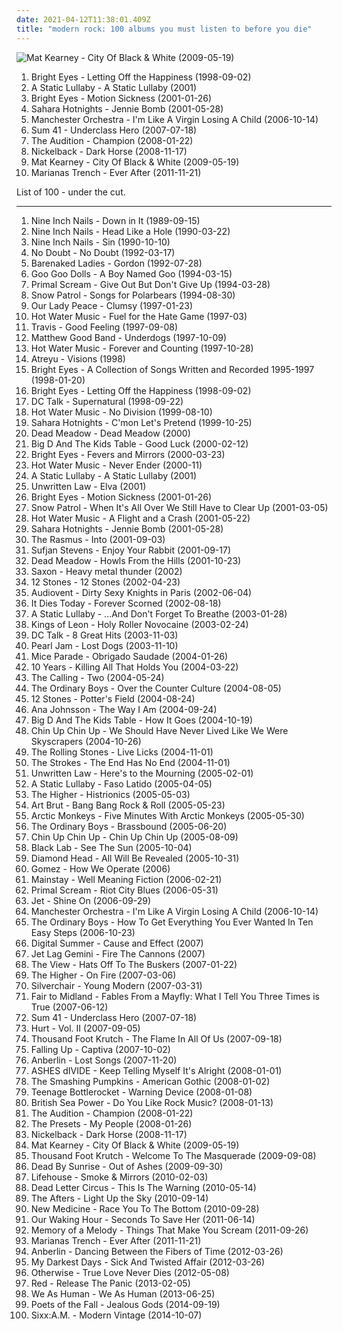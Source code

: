 ```yaml
---
date: 2021-04-12T11:38:01.409Z
title: "modern rock: 100 albums you must listen to before you die"
---
```

![Mat Kearney - City Of Black &amp; White (2009-05-19)](https://img.discogs.com/WpcLlPnfaVQmpGjEeIBvw92-Du8=/fit-in/320x320/filters:strip_icc():format(jpeg):mode_rgb():quality(90)/discogs-images/R-4198889-1358372989-7472.jpeg.jpg "Mat Kearney - City Of Black & White (2009-05-19)")
<ol class="albums">
<li data-cover="https://via.placeholder.com/450" data-tags="indie, emo" role="button">Bright Eyes - Letting Off the Happiness (1998-09-02)</li>
<li data-cover="http://coverartarchive.org/release/34d92885-0cc1-49db-93f2-1943b8f622b0/23882763399-500.jpg" data-tags="screamo, post-hardcore, emocore" role="button">A Static Lullaby - A Static Lullaby (2001)</li>
<li data-cover="http://coverartarchive.org/release/4443cc48-a9e7-47d6-b355-48fc85d8118a/21913904132-500.jpg" data-tags="live, singer-songwriter" role="button">Bright Eyes - Motion Sickness (2001-01-26)</li>
<li data-cover="https://img.discogs.com/Y4Kwv65_HuZl71dja0wCaXKmXCg=/fit-in/300x297/filters:strip_icc():format(jpeg):mode_rgb():quality(90)/discogs-images/R-540412-1129236660.jpeg.jpg" data-tags="rock, punk, swedish, power pop, garage rock" role="button">Sahara Hotnights - Jennie Bomb (2001-05-28)</li>
<li data-cover="http://coverartarchive.org/release/53fcfff0-d654-4807-bbf6-1b6411d4e0d6/7900674334-500.jpg" data-tags="indie" role="button">Manchester Orchestra - I'm Like A Virgin Losing A Child (2006-10-14)</li>
<li data-cover="http://coverartarchive.org/release/060e7fec-7984-313d-a76d-493354106e7d/14523195786-500.jpg" data-tags="punk rock, punk" role="button">Sum 41 - Underclass Hero (2007-07-18)</li>
<li data-cover="https://img.discogs.com/NZ2pXkxyt8_CtltUg0TO0FIvg10=/fit-in/600x597/filters:strip_icc():format(jpeg):mode_rgb():quality(90)/discogs-images/R-2105456-1446997404-9704.jpeg.jpg" data-tags="pop punk" role="button">The Audition - Champion (2008-01-22)</li>
<li data-cover="https://via.placeholder.com/450" data-tags="hard rock, alternative rock, rock, post-grunge" role="button">Nickelback - Dark Horse (2008-11-17)</li>
<li data-cover="https://img.discogs.com/WpcLlPnfaVQmpGjEeIBvw92-Du8=/fit-in/320x320/filters:strip_icc():format(jpeg):mode_rgb():quality(90)/discogs-images/R-4198889-1358372989-7472.jpeg.jpg" data-tags="fusion, modern rock" role="button">Mat Kearney - City Of Black & White (2009-05-19)</li>
<li data-cover="https://img.discogs.com/jRfBIhtBcTh2B_KqFB7V82Pe1b4=/fit-in/600x600/filters:strip_icc():format(jpeg):mode_rgb():quality(90)/discogs-images/R-4237331-1360341702-7706.jpeg.jpg" data-tags="alternative rock, pop rock, canadian, modern rock" role="button">Marianas Trench - Ever After (2011-11-21)</li>
</ol>
List of 100 - under the cut.
<!-- more -->

_________________

<ol class="albums">
<li data-cover="https://img.discogs.com/3VBq9ZgVdSI_QuufPlOB8TWoQ8k=/fit-in/591x593/filters:strip_icc():format(jpeg):mode_rgb():quality(90)/discogs-images/R-318243-1212712353.jpeg.jpg" data-tags="industrial rock" role="button">
Nine Inch Nails - Down in It (1989-09-15)
</li>
<li data-cover="http://coverartarchive.org/release/8efff778-8da9-441c-b2a7-1374da31426b/10149276948-500.jpg" data-tags="industrial, industrial rock" role="button">
Nine Inch Nails - Head Like a Hole (1990-03-22)
</li>
<li data-cover="http://coverartarchive.org/release/d3cf8461-c80d-4172-9fb4-0da88ecea44e/10149325893-500.jpg" data-tags="industrial rock" role="button">
Nine Inch Nails - Sin (1990-10-10)
</li>
<li data-cover="http://coverartarchive.org/release/25eb2735-82dc-4503-bd33-82fbe8c4722f/3167361145-500.jpg" data-tags="ska, ska punk" role="button">
No Doubt - No Doubt (1992-03-17)
</li>
<li data-cover="https://img.discogs.com/kEM4w-q5ZI5j_NB4Ibtu4hLE-oc=/fit-in/600x600/filters:strip_icc():format(jpeg):mode_rgb():quality(90)/discogs-images/R-3150823-1318106448.jpeg.jpg" data-tags="rock, canadian" role="button">
Barenaked Ladies - Gordon (1992-07-28)
</li>
<li data-cover="https://img.discogs.com/7BmlNkHg2dFDeCePok0e1l5f8Io=/fit-in/600x600/filters:strip_icc():format(jpeg):mode_rgb():quality(90)/discogs-images/R-12695881-1598381782-6573.jpeg.jpg" data-tags="rock, alternative" role="button">
Goo Goo Dolls - A Boy Named Goo (1994-03-15)
</li>
<li data-cover="http://coverartarchive.org/release/59955e78-0574-3415-8d23-c746a3503cd8/23760080924-500.jpg" data-tags="rock, 90s" role="button">
Primal Scream - Give Out But Don't Give Up (1994-03-28)
</li>
<li data-cover="http://coverartarchive.org/release/53d2dfe8-9ecd-411a-aff4-237b6fb5f15c/25254922544-500.jpg" data-tags="indie, indie rock" role="button">
Snow Patrol - Songs for Polarbears (1994-08-30)
</li>
<li data-cover="http://coverartarchive.org/release/3f3e2d4a-6fcc-473e-b6a0-7be7bac78944/19752449156-500.jpg" data-tags="rock, canadian" role="button">
Our Lady Peace - Clumsy (1997-01-23)
</li>
<li data-cover="http://coverartarchive.org/release/7b572ec0-9b8f-3b54-af1b-5d3c680a20a6/21433211070-500.jpg" data-tags="punk, emo, punk rock, post-hardcore" role="button">
Hot Water Music - Fuel for the Hate Game (1997-03)
</li>
<li data-cover="https://via.placeholder.com/450" data-tags="rock" role="button">
Travis - Good Feeling (1997-09-08)
</li>
<li data-cover="http://coverartarchive.org/release/0578fb61-ee67-412d-9097-3643f7064d03/16059912647-500.jpg" data-tags="rock, canadian, high school" role="button">
Matthew Good Band - Underdogs (1997-10-09)
</li>
<li data-cover="https://img.discogs.com/mq4_iLbi113iF0J7J7y5T5Y6l_4=/fit-in/175x175/filters:strip_icc():format(jpeg):mode_rgb():quality(90)/discogs-images/R-2545540-1294164093.jpeg.jpg" data-tags="punk" role="button">
Hot Water Music - Forever and Counting (1997-10-28)
</li>
<li data-cover="http://coverartarchive.org/release/8d1ea267-602f-4572-94c1-6c6ca2be0438/3198098000-500.jpg" data-tags="metalcore" role="button">
Atreyu - Visions (1998)
</li>
<li data-cover="http://coverartarchive.org/release/0efb51b9-b587-4cc2-ae11-fda10fd157f8/2772677034-500.jpg" data-tags="indie, lo-fi" role="button">
Bright Eyes - A Collection of Songs Written and Recorded 1995-1997 (1998-01-20)
</li>
<li data-cover="https://via.placeholder.com/450" data-tags="indie, emo" role="button">
Bright Eyes - Letting Off the Happiness (1998-09-02)
</li>
<li data-cover="https://img.discogs.com/dc7L0CoqCPbOZHS3vQ9N-aN6ge8=/fit-in/600x588/filters:strip_icc():format(jpeg):mode_rgb():quality(90)/discogs-images/R-15811737-1598237567-1209.jpeg.jpg" data-tags="rock, dc talk" role="button">
DC Talk - Supernatural (1998-09-22)
</li>
<li data-cover="https://img.discogs.com/zTITWyu4HLQARZfKbYy8vitcQU8=/fit-in/600x600/filters:strip_icc():format(jpeg):mode_rgb():quality(90)/discogs-images/R-3195794-1610802198-5098.jpeg.jpg" data-tags="punk, post-hardcore" role="button">
Hot Water Music - No Division (1999-08-10)
</li>
<li data-cover="https://img.discogs.com/TBTrDUFRrbLGMnGj0loGKd8KGYQ=/fit-in/600x598/filters:strip_icc():format(jpeg):mode_rgb():quality(90)/discogs-images/R-562102-1131810480.jpeg.jpg" data-tags="rock" role="button">
Sahara Hotnights - C'mon Let's Pretend (1999-10-25)
</li>
<li data-cover="http://coverartarchive.org/release/24dacf69-5e1a-4b39-807c-99a31a79fbe5/7409904023-500.jpg" data-tags="psychedelic, stoner rock" role="button">
Dead Meadow - Dead Meadow (2000)
</li>
<li data-cover="http://coverartarchive.org/release/069aa548-b883-462b-ab0e-4ebd0a3faede/8760204187-500.jpg" data-tags="punk, ska punk, ska" role="button">
Big D And The Kids Table - Good Luck (2000-02-12)
</li>
<li data-cover="http://coverartarchive.org/release/64c2b3d0-f2ff-4e2f-9dad-4c926bb00a10/26393498490-500.jpg" data-tags="indie, folk" role="button">
Bright Eyes - Fevers and Mirrors (2000-03-23)
</li>
<li data-cover="https://img.discogs.com/G71-NxBiP6BuZSKWDr0vy2EBFJM=/fit-in/300x300/filters:strip_icc():format(jpeg):mode_rgb():quality(90)/discogs-images/R-3609018-1337235656-1414.jpeg.jpg" data-tags="punk" role="button">
Hot Water Music - Never Ender (2000-11)
</li>
<li data-cover="http://coverartarchive.org/release/34d92885-0cc1-49db-93f2-1943b8f622b0/23882763399-500.jpg" data-tags="screamo, post-hardcore, emocore" role="button">
A Static Lullaby - A Static Lullaby (2001)
</li>
<li data-cover="http://coverartarchive.org/release/1dfe6e36-2852-4a13-8688-a3a6acec79a7/20752714600-500.jpg" data-tags="punk rock" role="button">
Unwritten Law - Elva (2001)
</li>
<li data-cover="http://coverartarchive.org/release/4443cc48-a9e7-47d6-b355-48fc85d8118a/21913904132-500.jpg" data-tags="live, singer-songwriter" role="button">
Bright Eyes - Motion Sickness (2001-01-26)
</li>
<li data-cover="http://coverartarchive.org/release/1c4bc874-9c6d-4220-a65e-d80b5b5e89df/20478219434-500.jpg" data-tags="indie rock" role="button">
Snow Patrol - When It's All Over We Still Have to Clear Up (2001-03-05)
</li>
<li data-cover="http://coverartarchive.org/release/42bdebb1-281d-4124-880f-67da014a7b01/3331018734-500.jpg" data-tags="punk" role="button">
Hot Water Music - A Flight and a Crash (2001-05-22)
</li>
<li data-cover="https://img.discogs.com/Y4Kwv65_HuZl71dja0wCaXKmXCg=/fit-in/300x297/filters:strip_icc():format(jpeg):mode_rgb():quality(90)/discogs-images/R-540412-1129236660.jpeg.jpg" data-tags="rock, punk, swedish, power pop, garage rock" role="button">
Sahara Hotnights - Jennie Bomb (2001-05-28)
</li>
<li data-cover="http://coverartarchive.org/release/3f8d05d8-721c-4f02-bafe-8e7a86ba8490/10976525258-500.jpg" data-tags="rock, finnish" role="button">
The Rasmus - Into (2001-09-03)
</li>
<li data-cover="http://coverartarchive.org/release/dab7d7c9-2830-4acc-9534-72dbf1f022eb/2655230441-500.jpg" data-tags="electronic" role="button">
Sufjan Stevens - Enjoy Your Rabbit (2001-09-17)
</li>
<li data-cover="http://coverartarchive.org/release/b31c4dcd-4074-4e29-ab09-e8321d57f086/19351966139-500.jpg" data-tags="psychedelic" role="button">
Dead Meadow - Howls From the Hills (2001-10-23)
</li>
<li data-cover="http://coverartarchive.org/release/fc99ab8c-ee7f-4954-857a-d26e27c5cd6c/20690913352-500.jpg" data-tags="heavy metal" role="button">
Saxon - Heavy metal thunder (2002)
</li>
<li data-cover="https://img.discogs.com/4iVcdo_rEcq6zrSE5BjHjlyH1qQ=/fit-in/600x587/filters:strip_icc():format(jpeg):mode_rgb():quality(90)/discogs-images/R-1593962-1586191495-6359.jpeg.jpg" data-tags="alternative rock, rock" role="button">
12 Stones - 12 Stones (2002-04-23)
</li>
<li data-cover="http://coverartarchive.org/release/26743b0c-c5b5-47b4-9bf0-6ec85a783524/7802240512-500.jpg" data-tags="alternative rock" role="button">
Audiovent - Dirty Sexy Knights in Paris (2002-06-04)
</li>
<li data-cover="https://img.discogs.com/_OWH1BvANDxQeyNfFtPd4NrKk9k=/fit-in/600x603/filters:strip_icc():format(jpeg):mode_rgb():quality(90)/discogs-images/R-4006587-1589141269-4003.jpeg.jpg" data-tags="metalcore, metal" role="button">
It Dies Today - Forever Scorned (2002-08-18)
</li>
<li data-cover="http://coverartarchive.org/release/78cc5193-6c12-4289-ae89-c0269c482b6a/3784011325-500.jpg" data-tags="emocore, post-hardcore" role="button">
A Static Lullaby - ...And Don't Forget To Breathe (2003-01-28)
</li>
<li data-cover="http://coverartarchive.org/release/938cf7ac-7c63-391b-9e55-0d3d09e5294d/1883381895-500.jpg" data-tags="rock, indie, alternative" role="button">
Kings of Leon - Holy Roller Novocaine (2003-02-24)
</li>
<li data-cover="https://img.discogs.com/sGynbsmk6XE4XNtG3tLO-2jHWnc=/fit-in/600x600/filters:strip_icc():format(jpeg):mode_rgb():quality(90)/discogs-images/R-4079146-1465313674-6247.jpeg.jpg" data-tags="christian" role="button">
DC Talk - 8 Great Hits (2003-11-03)
</li>
<li data-cover="https://img.discogs.com/aFf32ryDPnq0y7-sBmofnBdARvY=/fit-in/600x600/filters:strip_icc():format(jpeg):mode_rgb():quality(90)/discogs-images/R-6396573-1424410735-6142.jpeg.jpg" data-tags="grunge, rock" role="button">
Pearl Jam - Lost Dogs (2003-11-10)
</li>
<li data-cover="http://coverartarchive.org/release/5e1d0431-64dd-4e59-85c9-bdc0e311dcb7/4506037751-500.jpg" data-tags="electronica, post-rock" role="button">
Mice Parade - Obrigado Saudade (2004-01-26)
</li>
<li data-cover="http://coverartarchive.org/release/b201e4c2-3e4b-47d8-8ecc-00503d3f7434/2277958028-500.jpg" data-tags="modern rock, 10 years" role="button">
10 Years - Killing All That Holds You (2004-03-22)
</li>
<li data-cover="http://coverartarchive.org/release/1c44f484-d4de-348a-9df9-06de6e6d2c2b/5679624370-500.jpg" data-tags="rock, alternative, alternative rock, pop rock" role="button">
The Calling - Two (2004-05-24)
</li>
<li data-cover="http://coverartarchive.org/release/03902c46-d06b-452b-b76b-889982f0a166/25695956075-500.jpg" data-tags="indie, british, punk, alternative, post-punk" role="button">
The Ordinary Boys - Over the Counter Culture (2004-08-05)
</li>
<li data-cover="http://coverartarchive.org/release/9fd474ce-6d53-4f69-9ce1-bbf8be24abbc/10636351508-500.jpg" data-tags="rock" role="button">
12 Stones - Potter's Field (2004-08-24)
</li>
<li data-cover="https://img.discogs.com/3jQGTHOVnuzbnTtRUiDM_xcyJb4=/fit-in/600x592/filters:strip_icc():format(jpeg):mode_rgb():quality(90)/discogs-images/R-1127711-1475425546-6925.jpeg.jpg" data-tags="female vocalists, rock, alternative rock" role="button">
Ana Johnsson - The Way I Am (2004-09-24)
</li>
<li data-cover="http://coverartarchive.org/release/8f19fa4e-f574-4c86-bc56-9362fb4f995a/4713235154-500.jpg" data-tags="ska" role="button">
Big D And The Kids Table - How It Goes (2004-10-19)
</li>
<li data-cover="http://coverartarchive.org/release/7c0d0b8d-f9b0-4a27-bf26-ed4939da6625/8164817096-500.jpg" data-tags="indie rock" role="button">
Chin Up Chin Up - We Should Have Never Lived Like We Were Skyscrapers (2004-10-26)
</li>
<li data-cover="http://coverartarchive.org/release/19e69e3a-8de6-436f-9338-256b69a162f7/24273528277-500.jpg" data-tags="rock, live, the rolling stones" role="button">
The Rolling Stones - Live Licks (2004-11-01)
</li>
<li data-cover="http://coverartarchive.org/release/644f21fe-5f82-4bf1-9733-eb818ee3ead1/22395582378-500.jpg" data-tags="the strokes" role="button">
The Strokes - The End Has No End (2004-11-01)
</li>
<li data-cover="http://coverartarchive.org/release/6a261dd6-af10-44d0-a176-6ba9b74a18cb/9245870625-500.jpg" data-tags="rock, alternative rock" role="button">
Unwritten Law - Here's to the Mourning (2005-02-01)
</li>
<li data-cover="http://coverartarchive.org/release/ee3acac4-1fdb-4d0a-9dc7-070251fd51ad/21114625374-500.jpg" data-tags="screamo, emocore, rock, post-hardcore" role="button">
A Static Lullaby - Faso Latido (2005-04-05)
</li>
<li data-cover="https://img.discogs.com/FxFVCeFbVfi4uAW5Kx6rQ2xQzvs=/fit-in/500x500/filters:strip_icc():format(jpeg):mode_rgb():quality(90)/discogs-images/R-1445881-1220309901.jpeg.jpg" data-tags="rock" role="button">
The Higher - Histrionics (2005-05-03)
</li>
<li data-cover="https://img.discogs.com/hKKGeB9vAfh7eom4Rg_DBM95-K0=/fit-in/600x594/filters:strip_icc():format(jpeg):mode_rgb():quality(90)/discogs-images/R-984723-1603607072-4022.jpeg.jpg" data-tags="indie" role="button">
Art Brut - Bang Bang Rock & Roll (2005-05-23)
</li>
<li data-cover="http://coverartarchive.org/release/55551520-7428-3320-8d80-29fa6e60280c/1923937493-500.jpg" data-tags="rock, indie" role="button">
Arctic Monkeys - Five Minutes With Arctic Monkeys (2005-05-30)
</li>
<li data-cover="https://img.discogs.com/1xz_ufQ67xvtT8B50jawxS4N2cI=/fit-in/600x600/filters:strip_icc():format(jpeg):mode_rgb():quality(90)/discogs-images/R-643002-1142376404.jpeg.jpg" data-tags="00s" role="button">
The Ordinary Boys - Brassbound (2005-06-20)
</li>
<li data-cover="http://coverartarchive.org/release/6b231c25-d76e-4de6-a1be-d3a68e7ed1ae/20012167843-500.jpg" data-tags="indie, rock, alternative, indie rock, post-rock, post-punk, american, modern rock, 00s" role="button">
Chin Up Chin Up - Chin Up Chin Up (2005-08-09)
</li>
<li data-cover="https://img.discogs.com/RS-5L0LyUEnhxEqlcuQ46RrV_fY=/fit-in/342x342/filters:strip_icc():format(jpeg):mode_rgb():quality(90)/discogs-images/R-7972129-1452706453-5341.jpeg.jpg" data-tags="alternative rock, modern rock, tag, podsafe music network, discoverockult" role="button">
Black Lab - See The Sun (2005-10-04)
</li>
<li data-cover="http://coverartarchive.org/release/d7121708-0878-4616-87ce-3a35accaaf49/18890470014-500.jpg" data-tags="heavy metal, nwobhm" role="button">
Diamond Head - All Will Be Revealed (2005-10-31)
</li>
<li data-cover="https://img.discogs.com/IINX3NV1Ykjbuo3uEFjeI7l7tXY=/fit-in/150x148/filters:strip_icc():format(jpeg):mode_rgb():quality(90)/discogs-images/R-4330758-1391006107-6486.jpeg.jpg" data-tags="rock" role="button">
Gomez - How We Operate (2006)
</li>
<li data-cover="http://coverartarchive.org/release/22b3c1e3-65c1-40c9-b7e2-cb0fe6cb2b26/4786642926-500.jpg" data-tags="modern rock" role="button">
Mainstay - Well Meaning Fiction (2006-02-21)
</li>
<li data-cover="https://img.discogs.com/gpxmCvbMTCBf_A62dUGyuk8lnQ8=/fit-in/600x596/filters:strip_icc():format(jpeg):mode_rgb():quality(90)/discogs-images/R-709401-1380547578-9100.jpeg.jpg" data-tags="rock" role="button">
Primal Scream - Riot City Blues (2006-05-31)
</li>
<li data-cover="https://img.discogs.com/4fUrGfPsFHBjYh100HLseNzxA1Y=/fit-in/600x450/filters:strip_icc():format(jpeg):mode_rgb():quality(90)/discogs-images/R-2533610-1289194214.jpeg.jpg" data-tags="rock, hard rock" role="button">
Jet - Shine On (2006-09-29)
</li>
<li data-cover="http://coverartarchive.org/release/53fcfff0-d654-4807-bbf6-1b6411d4e0d6/7900674334-500.jpg" data-tags="indie" role="button">
Manchester Orchestra - I'm Like A Virgin Losing A Child (2006-10-14)
</li>
<li data-cover="http://coverartarchive.org/release/9489d202-9ebf-46c2-8b09-45057901b86d/5633065623-500.jpg" data-tags="indie, rock, british, punk, alternative, britpop, post-punk, ska, modern rock, 00s, indierock, will buy" role="button">
The Ordinary Boys - How To Get Everything You Ever Wanted In Ten Easy Steps (2006-10-23)
</li>
<li data-cover="https://img.discogs.com/El0S31TWmd-Y5lMRppyW4XiR77c=/fit-in/600x600/filters:strip_icc():format(jpeg):mode_rgb():quality(90)/discogs-images/R-4911331-1486317834-3246.jpeg.jpg" data-tags="alternative metal, nu metal" role="button">
Digital Summer - Cause and Effect (2007)
</li>
<li data-cover="http://coverartarchive.org/release/bbcb43d8-26ce-45e2-8fc4-9c9fefae0318/21516021272-500.jpg" data-tags="rock, punk, alternative, american, pop punk, modern rock, 00s, albums terry own" role="button">
Jet Lag Gemini - Fire The Cannons (2007)
</li>
<li data-cover="http://coverartarchive.org/release/d01e8648-c19e-4337-8ecf-a7ba8484d668/14348132710-500.jpg" data-tags="indie, indie rock" role="button">
The View - Hats Off To The Buskers (2007-01-22)
</li>
<li data-cover="https://img.discogs.com/XPsbawT3IWXNIRV9KN9T36PI3wE=/fit-in/500x500/filters:strip_icc():format(jpeg):mode_rgb():quality(90)/discogs-images/R-1824053-1310066569.jpeg.jpg" data-tags="rock" role="button">
The Higher - On Fire (2007-03-06)
</li>
<li data-cover="https://img.discogs.com/kcWhkV979DH6Nda6ysKEhM_h_uA=/fit-in/600x554/filters:strip_icc():format(jpeg):mode_rgb():quality(90)/discogs-images/R-1099905-1532793292-3827.jpeg.jpg" data-tags="rock, alternative rock, alternative" role="button">
Silverchair - Young Modern (2007-03-31)
</li>
<li data-cover="http://coverartarchive.org/release/0fbd9c3d-c46d-4242-85f4-7d11961edb74/8259450872-500.jpg" data-tags="progressive rock" role="button">
Fair to Midland - Fables From a Mayfly: What I Tell You Three Times is True (2007-06-12)
</li>
<li data-cover="http://coverartarchive.org/release/060e7fec-7984-313d-a76d-493354106e7d/14523195786-500.jpg" data-tags="punk rock, punk" role="button">
Sum 41 - Underclass Hero (2007-07-18)
</li>
<li data-cover="https://img.discogs.com/TH39e3HfvuDanSPOyWPnNGUuMb0=/fit-in/500x500/filters:strip_icc():format(jpeg):mode_rgb():quality(90)/discogs-images/R-1418553-1218044682.jpeg.jpg" data-tags="alternative" role="button">
Hurt - Vol. II (2007-09-05)
</li>
<li data-cover="http://coverartarchive.org/release/bf7799a4-f0ef-4f0d-8bb7-8c203b25ea87/2220921783-500.jpg" data-tags="christian rock" role="button">
Thousand Foot Krutch - The Flame In All Of Us (2007-09-18)
</li>
<li data-cover="http://coverartarchive.org/release/fc0b0811-de22-44fd-8628-48c5351c7e1a/4786441908-500.jpg" data-tags="alternative rock, christian rock" role="button">
Falling Up - Captiva (2007-10-02)
</li>
<li data-cover="http://coverartarchive.org/release/65dd730e-e124-4b95-9e54-55640b24b8cc/4889498679-500.jpg" data-tags="alternative rock" role="button">
Anberlin - Lost Songs (2007-11-20)
</li>
<li data-cover="http://coverartarchive.org/release/b93d88c0-0953-422a-8e8c-d0831cb8fe9c/26551890096-500.jpg" data-tags="alternative rock" role="button">
ASHES dIVIDE - Keep Telling Myself It's Alright (2008-01-01)
</li>
<li data-cover="http://coverartarchive.org/release/e4e1d887-e105-4a70-ab4c-3c1e96b2d972/19837437719-500.jpg" data-tags="rock" role="button">
The Smashing Pumpkins - American Gothic (2008-01-02)
</li>
<li data-cover="http://coverartarchive.org/release/aea43fa2-76c2-41e9-bde1-8256bf1b129b/18530402919-500.jpg" data-tags="pop punk" role="button">
Teenage Bottlerocket - Warning Device (2008-01-08)
</li>
<li data-cover="http://coverartarchive.org/release/1846244b-2ce1-308c-af3e-c90a7061b91e/26941790097-500.jpg" data-tags="indie rock" role="button">
British Sea Power - Do You Like Rock Music? (2008-01-13)
</li>
<li data-cover="https://img.discogs.com/NZ2pXkxyt8_CtltUg0TO0FIvg10=/fit-in/600x597/filters:strip_icc():format(jpeg):mode_rgb():quality(90)/discogs-images/R-2105456-1446997404-9704.jpeg.jpg" data-tags="pop punk" role="button">
The Audition - Champion (2008-01-22)
</li>
<li data-cover="https://img.discogs.com/vLbQEqdzO6ROyMNTFCrWCj5pqVE=/fit-in/300x304/filters:strip_icc():format(jpeg):mode_rgb():quality(90)/discogs-images/R-1441569-1219964483.jpeg.jpg" data-tags="electronic, electropop, indie, australian, synthpop, modern rock, electrohouse, australian electronic" role="button">
The Presets - My People (2008-01-26)
</li>
<li data-cover="https://via.placeholder.com/450" data-tags="hard rock, alternative rock, rock, post-grunge" role="button">
Nickelback - Dark Horse (2008-11-17)
</li>
<li data-cover="https://img.discogs.com/WpcLlPnfaVQmpGjEeIBvw92-Du8=/fit-in/320x320/filters:strip_icc():format(jpeg):mode_rgb():quality(90)/discogs-images/R-4198889-1358372989-7472.jpeg.jpg" data-tags="fusion, modern rock" role="button">
Mat Kearney - City Of Black & White (2009-05-19)
</li>
<li data-cover="http://coverartarchive.org/release/60192b98-c51c-4c83-a6ff-5ad25914a5b1/24702000446-500.jpg" data-tags="rock, christian rock, alternative rock" role="button">
Thousand Foot Krutch - Welcome To The Masquerade (2009-09-08)
</li>
<li data-cover="http://coverartarchive.org/release/fad2af28-b836-4304-82aa-1cfdd3626588/8298746171-500.jpg" data-tags="alternative rock, rock" role="button">
Dead By Sunrise - Out of Ashes (2009-09-30)
</li>
<li data-cover="https://img.discogs.com/fQHNOqpx7Y7c0YHE4skjYWlMq9I=/fit-in/600x600/filters:strip_icc():format(jpeg):mode_rgb():quality(90)/discogs-images/R-2259635-1280745146.jpeg.jpg" data-tags="rock, lifehouse" role="button">
Lifehouse - Smoke & Mirrors (2010-02-03)
</li>
<li data-cover="http://coverartarchive.org/release/4e5a3ea8-a96c-449d-b0ee-cc84e2451f9b/888507385-500.jpg" data-tags="alternative rock" role="button">
Dead Letter Circus - This Is The Warning (2010-05-14)
</li>
<li data-cover="http://coverartarchive.org/release/35f04d2c-647f-4daa-82a1-b00c4dccc8d3/1398810457-500.jpg" data-tags="christian rock" role="button">
The Afters - Light Up the Sky (2010-09-14)
</li>
<li data-cover="https://img.discogs.com/I-aYHTY737wCaWKrX53u7vU2DH0=/fit-in/600x524/filters:strip_icc():format(jpeg):mode_rgb():quality(90)/discogs-images/R-3523661-1333820755.jpeg.jpg" data-tags="punk" role="button">
New Medicine - Race You To The Bottom (2010-09-28)
</li>
<li data-cover="https://img.discogs.com/hdxXT1xrY255OUTasU8R7fI-CNg=/fit-in/600x600/filters:strip_icc():format(jpeg):mode_rgb():quality(90)/discogs-images/R-8938999-1471866096-2433.jpeg.jpg" data-tags="alternative rock, alternative metal, modern rock" role="button">
Our Waking Hour - Seconds To Save Her (2011-06-14)
</li>
<li data-cover="https://img.discogs.com/dkt4Q2RsUmlJLE-jGKFB-S_F96E=/fit-in/385x347/filters:strip_icc():format(jpeg):mode_rgb():quality(90)/discogs-images/R-6348328-1417039893-4024.jpeg.jpg" data-tags="progressive metal, alternative metal, modern rock" role="button">
Memory of a Melody - Things That Make You Scream (2011-09-26)
</li>
<li data-cover="https://img.discogs.com/jRfBIhtBcTh2B_KqFB7V82Pe1b4=/fit-in/600x600/filters:strip_icc():format(jpeg):mode_rgb():quality(90)/discogs-images/R-4237331-1360341702-7706.jpeg.jpg" data-tags="alternative rock, pop rock, canadian, modern rock" role="button">
Marianas Trench - Ever After (2011-11-21)
</li>
<li data-cover="http://coverartarchive.org/release/f5744c21-6ec5-4960-aaea-2960cc904897/6752044868-500.jpg" data-tags="alternative rock, christian rock, modern rock" role="button">
Anberlin - Dancing Between the Fibers of Time (2012-03-26)
</li>
<li data-cover="http://coverartarchive.org/release/c209d1fe-8061-4778-9dfb-2392830026ec/8081009106-500.jpg" data-tags="alternative rock" role="button">
My Darkest Days - Sick And Twisted Affair (2012-03-26)
</li>
<li data-cover="http://coverartarchive.org/release/3dd7c89c-aba9-49a1-8492-5ebcd94d9d0f/10841590153-500.jpg" data-tags="rock, alternative metal, modern rock, otherwise, album 2012" role="button">
Otherwise - True Love Never Dies (2012-05-08)
</li>
<li data-cover="https://img.discogs.com/yxdSNJRUkQeuNCAS6VUcoSo1K8c=/fit-in/300x288/filters:strip_icc():format(jpeg):mode_rgb():quality(90)/discogs-images/R-412016-1124253791.jpg.jpg" data-tags="christian rock" role="button">
Red - Release The Panic (2013-02-05)
</li>
<li data-cover="http://coverartarchive.org/release/6dfaa456-8dea-4045-b17a-d0208b1d5534/4825336773-500.jpg" data-tags="alternative metal" role="button">
We As Human - We As Human (2013-06-25)
</li>
<li data-cover="http://coverartarchive.org/release/e3673b24-33cd-4eb0-8aba-97f3bf16f318/8362914272-500.jpg" data-tags="alternative rock, pop rock" role="button">
Poets of the Fall - Jealous Gods (2014-09-19)
</li>
<li data-cover="http://coverartarchive.org/release/cadffc01-0645-4023-b9f4-c49aebb9de7c/7981976096-500.jpg" data-tags="alternative rock, hard rock" role="button">
Sixx:A.M. - Modern Vintage (2014-10-07)
</li>
</ol>